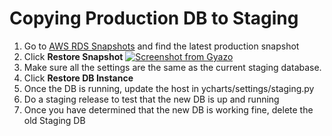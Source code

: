 # Copying Production DB to Staging

1. Go to [AWS RDS Snapshots](https://console.aws.amazon.com/rds/home?region=us-east-1#db-snapshots:) and find the latest production snapshot
1. Click **Restore Snapshot**
[![Screenshot from Gyazo](https://gyazo.com/532cc0441da0c16b1afaeb9f005c5ada/raw)](https://gyazo.com/532cc0441da0c16b1afaeb9f005c5ada)
1. Make sure all the settings are the same as the current staging database.
1. Click **Restore DB Instance**
1. Once the DB is running, update the host in ycharts/settings/staging.py
1. Do a staging release to test that the new DB is up and running
1. Once you have determined that the new DB is working fine, delete the old Staging DB
